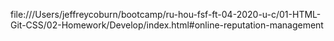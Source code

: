 file:///Users/jeffreycoburn/bootcamp/ru-hou-fsf-ft-04-2020-u-c/01-HTML-Git-CSS/02-Homework/Develop/index.html#online-reputation-management

